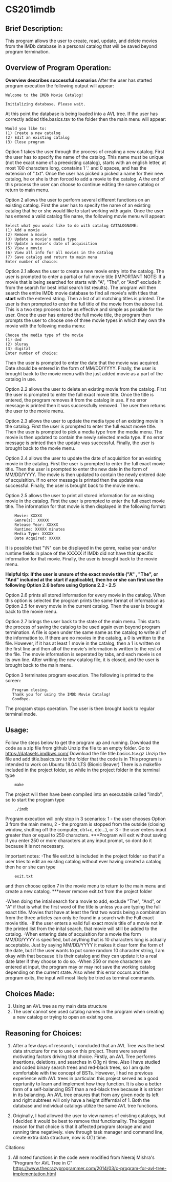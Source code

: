 # CS201imdb

## Brief Description: 
This program allows the user to create, read, update, and delete movies from the IMDb database in a personal catalog that will be saved beyond program termination.

## Overview of Program Operation:
**Overview describes successful scenarios**
After the user has started program execution the following output will appear:

    Welcome to the IMDb Movie Catalog!
    
    Initializing database. Please wait.
At this point the database is being loaded into a AVL tree.
If the user has correctly added title.basics.tsv to the folder then the main menu will appear:


    Would you like to:
    (1) Create a new catalog
    (2) Edit an existing catalog
    (3) Close program
    
Option 1 takes the user through the process of creating a new catalog. 
First the user has to specify the name of the catalog. This name must be unique (not the exact name of a preexisting catalog), starts with an english letter, at most 100 characters long, conatains 1 '.' and 0 spaces, and has the extension of ".txt". Once the user has picked a picked a name for their new catalog, he or she is then forced to add a movie to the catalog. A the end of this process the user can choose to continue editing the same catalog or return to main menu.


Option 2 allows the user to perform several different functions on an existing catalog.
First the user has to specify the name of an existing catalog that he or she would like to start working with again. Once the user has entered a valid catalog file name, the following movie menu will appear:

    Select what you would like to do with catalog CATALOGNAME:
    (1) Add a movie
    (2) Remove a movie
    (3) Update a movie's media type
    (4) Update a movie's date of acquisition
    (5) View a movie
    (6) View all info for all movies in the catalog
    (7) Save catalog and return to main menu
    Enter number of choice:

Option 2.1 allows the user to create a new movie entry into the catalog.
The user is prompted to enter a partial or full movie title (IMPORTANT NOTE: If a movie that is being searched for starts with "A", "The", or "And" exclude it from the search for best intial search list results). The program will then search the entire IMDb movie database to find all movie's with titles that **start** with the entered string. Then a list of all matching titles is printed. The user is then prompted to enter the full title of the movie from the above list. This is a two step process to be as effective and simple as possible for the user. Once the user has entered the full movie title, the program then prompts the user to choose one of three movie types in which they own the movie with the following media menu:

    Choose the media type of the movie
    (1) dvd
    (2) bluray
    (3) digital
    Enter number of choice:
Then the user is prompted to enter the date that the movie was acquired. Date should be entered in the form of MM/DD/YYYY. Finally, the user is brought back to the movie menu with the just added movie as a part of the catalog in use.

Option 2.2 allows the user to delete an existing movie from the catalog.
First the user is prompted to enter the full exact movie title. Once the title is entered, the program removes it from the catalog in use. If no error message is printed then it was successfully removed. The user then returns the user to the movie menu.

Option 2.3 allows the user to update the media type of an existing movie in the catalog.
First the user is prompted to enter the full exact movie title. Then the user is prompted to pick a media type from the media menu. The movie is then updated to contain the newly selected media type. If no error message is printed then the update was successful. Finally, the user is brought back to the movie menu.

Option 2.4 allows the user to update the date of acquisition for an existing movie in the catalog.
First the user is prompted to enter the full exact movie title. Then the user is prompted to enter the new date in the form of MM/DD/YYYY. The movie is then updated to contain the newly entered date of acquisition. If no error message is printed then the update was successful.  Finally, the user is brought back to the movie menu.

Option 2.5 allows the user to print all stored information for an existing movie in the catalog.
First the user is prompted to enter the full exact movie title. The information for that movie is then displayed in the following format: 

        Movie: XXXXX
        Genre(s): XXXXX
        Release Year: XXXXX
        Runtime: XXXXX minutes
        Media Type: XXXXX
        Date Acquired: XXXXX
It is possible that "\N"  can be displayed in the genre, realse year and/or runtime fields in place of the XXXXX if IMDb did not have that specific information for that movie. Finally, the user is brought back to the movie menu.

**Helpful tip: If the user is unsure of the exact movie title ("A" , "The", or "And" included at the start if applicable), then he or she can first use the following Option 2.6 before using Options 2.2 - 2.5**

Option 2.6 prints all stored information for every movie in the catalog.
When this option is selected the program prints the same format of information as Option 2.5 for every movie in the current catalog. Then the user is brought back to the movie menu.

Option 2.7 brings the user back to the state of the main menu.
This starts the process of saving the catalog to be used again even beyond program termination. A file is open under the same name as the catalog to write all of the information to. If there are no movies in the catalog, a 0 is written to the file. However, if it has at least 1 movie in the catalog, then a 1 is written on the first line and then all of the movie's information is written to the rest of the file. The movie information is seperated by tabs, and each movie is on its own line. After writing the new catalog file, it is closed, and the user is brought back to the main menu.

Option 3 terminates program execution.
The following is printed to the screen:

       Program closing.
       Thank you for using the IMDb Movie Catalog!
       Goodbye.
The program stops operation. The user is then brought back to regular terminal mode.


## Usage:
Follow the steps below to get the program up and running.
Download the code as a zip file from github
Unzip the file to an empty folder.
Go to https://datasets.imdbws.com/
Download the file title.basics.tsv.gz
Unzip the file and add title.basics.tsv to the folder that the code is in
This program is intended to work on Ubuntu 18.04 LTS (Bionic Beaver)
There is a makefile included in the project folder, so while in the project folder in the terminal type

        make
The project will then have been compiled into an executable called "imdb", so to start the program type

        ./imdb


Program execution will only stop in 3 scenarios:
1 - the user chooses Option 3 from the main menu,
2 - the program is stopped from the outside (closing window, shutting off the computer, ctrl+c, etc...), or
3 - the user enters input greater than or equal to 250 characters.
***Program will exit without saving if you enter 250 or more characters at any input prompt, so dont do it because it is not necessary.

Important notes:
-The file exit.txt is included in the project folder so that if a user tries to edit an existing catalog without ever having created a catalog then he or she can type

        exit.txt
and then choose option 7 in the movie menu to return to the main menu and create a new catalog.
***never remove exit.txt from the project folder

-When doing the intial search for a movie to add, exclude "The", "And", or "A" if that is what the first word of the title is unless you are typing the full exact title. Movies that have at least the first two words being a combination from the three articles can only be found in a search wih the Full exact movie title.
-If the user enters a valid full exact movie title of a movie not in the printed list from the inital search, that movie will still be added to the catalog.
-When entering date of acquisition for a movie the form MM/DD/YYYY is specified, but anything that is 10 characters long is actually acceptable. Just by saying MM/DD/YYYY it makes it clear form the form of the date, but if the user wants to put some random 10 character string, I am okay with that because it is their catalog and they can update it to a real date later if they choose to do so.
-When 250 or more characters are entered at input, the program may or may not save the working catalog depending on the current state. Also when this error occurs and the program exits, the input will most likely be tried as terminal commands.


## Choices Made:
1. Using an AVL tree as my main data structure
2. The user cannot see used catalog names in the program when creating a new catalog or trying to open an existing one.


## Reasoning for Choices:
1. After a few days of research, I concluded that an AVL Tree was the best data structure for me to use on this project. There were several motivating factors driving that choice. Firstly, an AVL Tree performs insertions, deletions, and searches in O(lg n) time. Also I have studied and coded binary search trees and red-black trees, so I am quite comfortable with the concept of BSTs. However, I had no previous experience with AVL trees in particular. this project served as a good opprtunity to learn and implement how they function. It is also a better form of a self-balancing BST than a red-black tree because it is stricter in its balancing. An AVL tree ensures that from any given node its left and right subtrees will only have a height differntial of 1. Both the database and individual catalogs utilize the same AVL tree functions.

2. Originally, I had allowed the user to view names of existing catalogs, but I decided it would be best to remove that functionality. The biggest reason for that choice is that it affected program storage and and running time negatively. view through task manager and command line, create extra data structure, now is O(1) time.



Citations:
1. All noted functions in the code were modified from Neeraj Mishra's "Program for AVL Tree in C"
    https://www.thecrazyprogrammer.com/2014/03/c-program-for-avl-tree-implementation.html